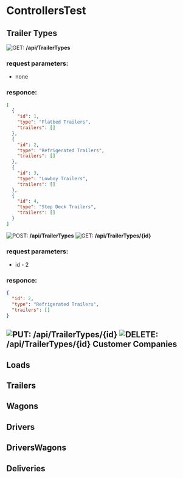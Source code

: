 # ControllersTest

Trailer Types
------
![GET:]("https://github.com/ViktoriiaKharchenko/TransportCompanyDatabase/blob/master/images/GET.png")   __/api/TrailerTypes__ 
### request parameters:
  - none
### responce:
```json
[
  {
    "id": 1,
    "type": "Flatbed Trailers",
    "trailers": []
  },
  {
    "id": 2,
    "type": "Refrigerated Trailers",
    "trailers": []
  },
  {
    "id": 3,
    "type": "Lowboy Trailers",
    "trailers": []
  },
  {
    "id": 4,
    "type": "Step Deck Trailers",
    "trailers": []
  }
]
```
![POST:]("https://github.com/ViktoriiaKharchenko/TransportCompanyDatabase/blob/master/images/POST.png") __/api/TrailerTypes__ 
![GET:]("https://github.com/ViktoriiaKharchenko/TransportCompanyDatabase/blob/master/images/GET.png"") __/api/TrailerTypes/{id}__ 
### request parameters:
  - id - 2
### responce:
```json
{
  "id": 2,
  "type": "Refrigerated Trailers",
  "trailers": []
}
```
![PUT:]("https://github.com/ViktoriiaKharchenko/TransportCompanyDatabase/blob/master/images/PUT.png") __/api/TrailerTypes/{id}__ 
![DELETE:]("https://github.com/ViktoriiaKharchenko/TransportCompanyDatabase/blob/master/images/DELETE.png") __/api/TrailerTypes/{id}__ 
Customer Companies
------

Loads
------

Trailers
------

Wagons
------

Drivers
------

DriversWagons
------

Deliveries
------
